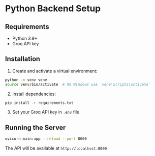 # Python Backend Setup

## Requirements
- Python 3.9+
- Groq API key

## Installation
1. Create and activate a virtual environment:
```bash
python -m venv venv
source venv/bin/activate  # On Windows use `venv\Scripts\activate`
```

2. Install dependencies:
```bash
pip install -r requirements.txt
```

3. Set your Groq API key in `.env` file

## Running the Server
```bash
uvicorn main:app --reload --port 8000
```

The API will be available at `http://localhost:8000`